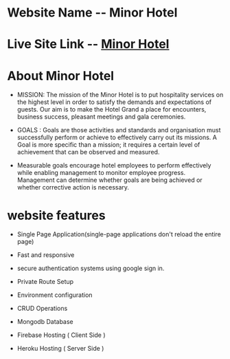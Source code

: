 # Website Name -- Minor Hotel

# Live Site Link -- [Minor Hotel](https://minor-hotel.web.app/)

# About Minor Hotel
- MISSION: The mission of the Minor Hotel is to put hospitality services on the highest level in order to satisfy the demands and expectations of guests. Our aim is to make the Hotel Grand a place for encounters, business success, pleasant meetings and gala ceremonies.


- GOALS : Goals are those activities and standards and organisation must successfully perform or achieve to effectively carry out its missions. A Goal is more specific than a mission; it requires a certain level of achievement that can be observed and measured.
- Measurable goals encourage hotel employees to perform effectively while enabling management to monitor employee progress. Management can determine whether goals are being achieved or whether corrective action is necessary.


# website features
- Single Page Application(single-page applications don't reload the entire page)

- Fast and responsive

- secure authentication systems using google sign in.

- Private Route Setup

- Environment configuration 

- CRUD Operations

- Mongodb Database 

- Firebase Hosting ( Client Side )

- Heroku Hosting ( Server Side )


![]()